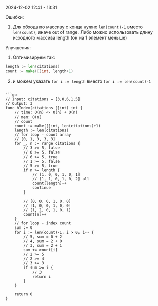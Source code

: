 2024-12-02 12:41 - 13:31

Ошибки:
1. Для обхода по массиву с конца нужно `len(count)-1` вместо `len(count)`, иначе out of range.
   Либо можно использовать длину исходного массива length (он на 1 элемент меньше)

Улучшения:
1. Оптимизируем так:
```go
length := len(citations)
count := make([]int, length+1)
```
2. и можем указать `for i := length` вместо `for i := len(count)-1`
```

```go
// Input: citations = [3,0,6,1,5]
// Output: 3
func hIndex(citations []int) int {
    // time: O(n) <- O(n) + O(n)
    // mem: O(n)
    // count
    count := make([]int, len(citations)+1)
    length := len(citations)
    // for loop - count array
    // [0, 1, 3, 3, 3]
    for _, n := range citations {
        // 3 >= 5, false
        // 0 >= 5, false
        // 6 >= 5, true
        // 1 >= 5, false
        // 5 >= 5, true
        if n >= length {
            // [1, 0, 0, 1, 0, 1]
            // [1, 1, 0, 1, 0, 2] all
            count[length]++
            continue
        }
        
        // [0, 0, 0, 1, 0, 0]
        // [1, 0, 0, 1, 0, 0]
        // [1, 1, 0, 1, 0, 1]
        count[n]++
    }
    // for loop - index count
    sum := 0
    for i := len(count)-1; i > 0; i-- {
        // 5, sum = 0 + 2
        // 4, sum = 2 + 0
        // 3, sum = 2 + 1
        sum += count[i]
        // 2 >= 5
        // 2 >= 4
        // 3 >= 3
        if sum >= i {
            // 3
            return i
        }
    }
    
    return 0
}
```